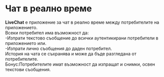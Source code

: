 # Чат в реално време

**LiveChat** е приложение за чат в реално време между потребителите на приложението.  
Всеки потребител има възможност да:  
-Изпрати текстово съобщение до всички аутентикирани потребители в приложението или.  
-Изпрати лично съобщения до даден потребител.  
История на чата се съхранява и може да бъде разгледана от потребителите.  
Бонус:Потребителите имат възможност да изпращат и снимки, освен текстови съобщения.
